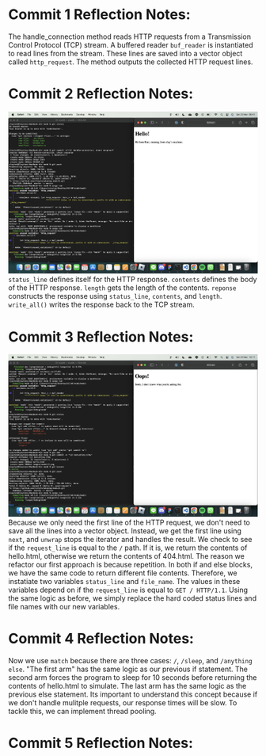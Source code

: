 # Commit 1 Reflection Notes:
The handle_connection method reads HTTP requests from a Transmission Control Protocol (TCP) stream. A buffered reader `buf_reader` is instantiated to read lines from the stream. These lines are saved into a vector object called `http_request`. The method outputs the collected HTTP request lines.

# Commit 2 Reflection Notes:
![Commit 2 Screenshot](./images/commit2.png)
`status_line` defines itself for the HTTP response. `contents` defines the body of the HTTP response. `length` gets the length of the contents. `reponse` constructs the response using `status_line`, `contents`, and `length`. `write_all()` writes the response back to the TCP stream.

# Commit 3 Reflection Notes:
![Commit 3 Screenshot](<./images/commit3.png>)
Because we only need the first line of the HTTP request, we don't need to save all the lines into a vector object. Instead, we get the first line using `next`, and `unwrap` stops the iterator and handles the result. We check to see if the `request_line` is equal to the `/` path. If it is, we return the contents of hello.html, otherwise we return the contents of 404.html. The reason we refactor our first approach is because repetition. In both if and else blocks, we have the same code to return different file contents. Therefore, we instatiate two variables `status_line` and `file_name`. The values in these variables depend on if the `request_line` is equal to `GET / HTTP/1.1`. Using the same logic as before, we simply replace the hard coded status lines and file names with our new variables.

# Commit 4 Reflection Notes:
Now we use `match` because there are three cases: `/`, `/sleep`, and `/anything else`. "The first arm" has the same logic as our previous if statement. The second arm forces the program to sleep for 10 seconds before returning the contents of hello.html to simulate. The last arm has the same logic as the previous else statement. Its important to understand this concept because if we don't handle mulitple requests, our response times will be slow. To tackle this, we can implement thread pooling.

# Commit 5 Reflection Notes:
